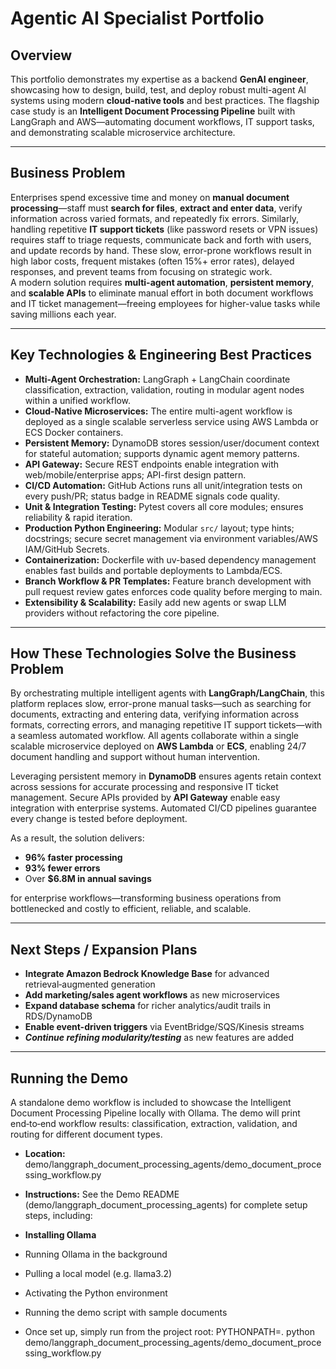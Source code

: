 # Agentic AI Specialist Portfolio

## **Overview**

This portfolio demonstrates my expertise as a backend **GenAI engineer**, showcasing how to design, build, test, and deploy robust multi-agent AI systems using modern **cloud-native tools** and best practices. The flagship case study is an **Intelligent Document Processing Pipeline** built with LangGraph and AWS—automating document workflows, IT support tasks, and demonstrating scalable microservice architecture.

---

## **Business Problem**

Enterprises spend excessive time and money on **manual document processing**—staff must **search for files**, **extract and enter data**, verify information across varied formats, and repeatedly fix errors. Similarly, handling repetitive **IT support tickets** (like password resets or VPN issues) requires staff to triage requests, communicate back and forth with users, and update records by hand. These slow, error-prone workflows result in high labor costs, frequent mistakes (often 15%+ error rates), delayed responses, and prevent teams from focusing on strategic work.  
A modern solution requires **multi-agent automation**, **persistent memory**, and **scalable APIs** to eliminate manual effort in both document workflows and IT ticket management—freeing employees for higher-value tasks while saving millions each year.

---

## **Key Technologies & Engineering Best Practices**

- **Multi-Agent Orchestration:** LangGraph + LangChain coordinate classification, extraction, validation, routing in modular agent nodes within a unified workflow.
- **Cloud-Native Microservices:** The entire multi-agent workflow is deployed as a single scalable serverless service using AWS Lambda or ECS Docker containers.
- **Persistent Memory:** DynamoDB stores session/user/document context for stateful automation; supports dynamic agent memory patterns.
- **API Gateway:** Secure REST endpoints enable integration with web/mobile/enterprise apps; API-first design pattern.
- **CI/CD Automation:** GitHub Actions runs all unit/integration tests on every push/PR; status badge in README signals code quality.
- **Unit & Integration Testing:** Pytest covers all core modules; ensures reliability & rapid iteration.
- **Production Python Engineering:** Modular `src/` layout; type hints; docstrings; secure secret management via environment variables/AWS IAM/GitHub Secrets.
- **Containerization:** Dockerfile with uv-based dependency management enables fast builds and portable deployments to Lambda/ECS.
- **Branch Workflow & PR Templates:** Feature branch development with pull request review gates enforces code quality before merging to main.
- **Extensibility & Scalability:** Easily add new agents or swap LLM providers without refactoring the core pipeline.

---

## How These Technologies Solve the Business Problem

By orchestrating multiple intelligent agents with **LangGraph/LangChain**, this platform replaces slow, error-prone manual tasks—such as searching for documents, extracting and entering data, verifying information across formats, correcting errors, and managing repetitive IT support tickets—with a seamless automated workflow. All agents collaborate within a single scalable microservice deployed on **AWS Lambda** or **ECS**, enabling 24/7 document handling and support without human intervention.

Leveraging persistent memory in **DynamoDB** ensures agents retain context across sessions for accurate processing and responsive IT ticket management. Secure APIs provided by **API Gateway** enable easy integration with enterprise systems. Automated CI/CD pipelines guarantee every change is tested before deployment.

As a result, the solution delivers:
- **96% faster processing**
- **93% fewer errors**
- Over **$6.8M in annual savings**

for enterprise workflows—transforming business operations from bottlenecked and costly to efficient, reliable, and scalable.

---

## Next Steps / Expansion Plans

- **Integrate Amazon Bedrock Knowledge Base** for advanced retrieval‑augmented generation  
- **Add marketing/sales agent workflows** as new microservices  
- **Expand database schema** for richer analytics/audit trails in RDS/DynamoDB  
- **Enable event-driven triggers** via EventBridge/SQS/Kinesis streams  
- ***Continue refining modularity/testing*** as new features are added

---

## Running the Demo
A standalone demo workflow is included to showcase the Intelligent Document Processing Pipeline locally with Ollama. The demo will print end‑to‑end workflow results: classification, extraction, validation, and routing for different document types.

- **Location:**
demo/langgraph_document_processing_agents/demo_document_processing_workflow.py

- **Instructions:**
See the Demo README (demo/langgraph_document_processing_agents) for complete setup steps, including:

- **Installing Ollama**
- Running Ollama in the background
- Pulling a local model (e.g. llama3.2)
- Activating the Python environment
- Running the demo script with sample documents
- Once set up, simply run from the project root:
PYTHONPATH=. python demo/langgraph_document_processing_agents/demo_document_processing_workflow.py

